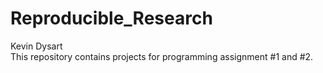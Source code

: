 # Reproducible_Research
Kevin Dysart  
This repository contains projects for programming assignment #1 and #2.
